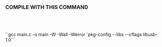 ### COMPILE WITH THIS COMMAND
<br><br><br>
``gcc main.c -o main -W -Wall -Werror \`pkg-config --libs --cflags libusb-1.0\```

